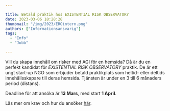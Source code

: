 ```yaml
---

title: Betald praktik hos EXISTENTIAL RISK OBSERVATORY
date: 2023-03-06 18:28:28
thumbnail: "/img/2023/EROintern.png"
authors: ["Informationsansvarig"]
tags: 
  - "Info"
  - "Jobb"

---
```

Vill du skapa innehåll om risker med AGI för en hemsida? Då är du en perfekt kandidat för *EXISTENTIAL RISK OBSERVATORY* praktik. 
De är ett ungt start-up NGO som erbjuder betald praktikplats som heltid- eller deltids innehållsskapare till deras hemsida. Tjänsten är under en 3 till 6 månaders period (distans).

Deadline för att ansöka är **13 Mars**, med start **1 April**.

Läs mer om krav och hur du ansöker [här](https://existentialriskobservatory.org/openings/Existential_risk_content_creator_internship.pdf).

